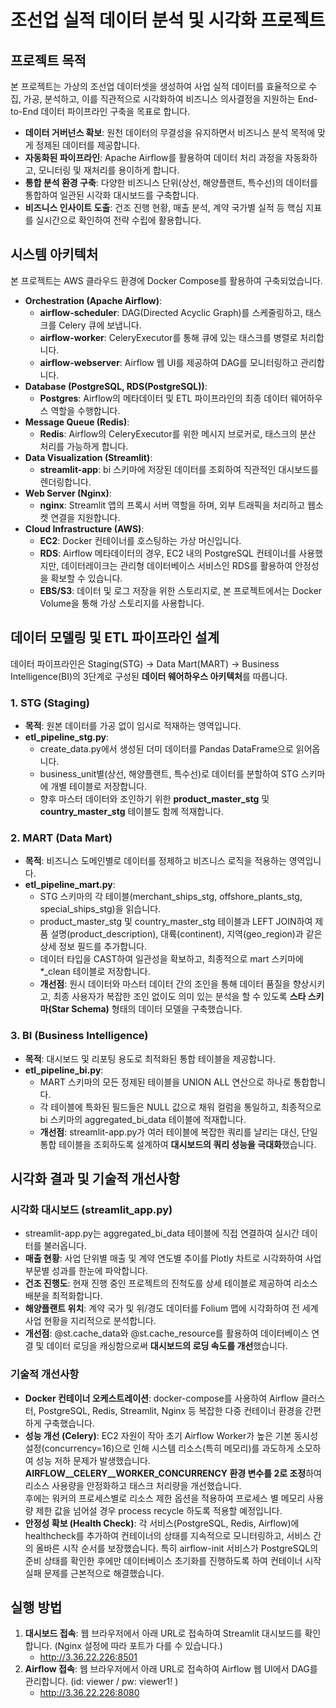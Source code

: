 # **조선업 실적 데이터 분석 및 시각화 프로젝트**

## **프로젝트 목적**

본 프로젝트는 가상의 조선업 데이터셋을 생성하여 사업 실적 데이터를 효율적으로 수집, 가공, 분석하고, 이를 직관적으로 시각화하여 비즈니스 의사결정을 지원하는 End-to-End 데이터 파이프라인 구축을 목표로 합니다.

* **데이터 거버넌스 확보**: 원천 데이터의 무결성을 유지하면서 비즈니스 분석 목적에 맞게 정제된 데이터를 제공합니다.  
* **자동화된 파이프라인**: Apache Airflow를 활용하여 데이터 처리 과정을 자동화하고, 모니터링 및 재처리를 용이하게 합니다.  
* **통합 분석 환경 구축**: 다양한 비즈니스 단위(상선, 해양플랜트, 특수선)의 데이터를 통합하여 일관된 시각화 대시보드를 구축합니다.  
* **비즈니스 인사이트 도출**: 건조 진행 현황, 매출 분석, 계약 국가별 실적 등 핵심 지표를 실시간으로 확인하여 전략 수립에 활용합니다.

## **시스템 아키텍처**

본 프로젝트는 AWS 클라우드 환경에 Docker Compose를 활용하여 구축되었습니다.

* **Orchestration (Apache Airflow)**:  
  * **airflow-scheduler**: DAG(Directed Acyclic Graph)를 스케줄링하고, 태스크를 Celery 큐에 보냅니다.  
  * **airflow-worker**: CeleryExecutor를 통해 큐에 있는 태스크를 병렬로 처리합니다.  
  * **airflow-webserver**: Airflow 웹 UI를 제공하여 DAG를 모니터링하고 관리합니다.  
* **Database (PostgreSQL, RDS(PostgreSQL))**:  
  * **Postgres**: Airflow의 메타데이터 및 ETL 파이프라인의 최종 데이터 웨어하우스 역할을 수행합니다.  
* **Message Queue (Redis)**:  
  * **Redis**: Airflow의 CeleryExecutor를 위한 메시지 브로커로, 태스크의 분산 처리를 가능하게 합니다.  
* **Data Visualization (Streamlit)**:  
  * **streamlit-app**: bi 스키마에 저장된 데이터를 조회하여 직관적인 대시보드를 렌더링합니다.  
* **Web Server (Nginx)**:  
  * **nginx**: Streamlit 앱의 프록시 서버 역할을 하며, 외부 트래픽을 처리하고 웹소켓 연결을 지원합니다.  
* **Cloud Infrastructure (AWS)**:  
  * **EC2**: Docker 컨테이너를 호스팅하는 가상 머신입니다.  
  * **RDS**: Airflow 메타데이터의 경우, EC2 내의 PostgreSQL 컨테이너를 사용했지만, 데이터레이크는 관리형 데이터베이스 서비스인 RDS를 활용하여 안정성을 확보할 수 있습니다.  
  * **EBS/S3**: 데이터 및 로그 저장을 위한 스토리지로, 본 프로젝트에서는 Docker Volume을 통해 가상 스토리지를 사용합니다.

## **데이터 모델링 및 ETL 파이프라인 설계**

데이터 파이프라인은 Staging(STG) → Data Mart(MART) → Business Intelligence(BI)의 3단계로 구성된 **데이터 웨어하우스 아키텍처**를 따릅니다.

### **1\. STG (Staging)**

* **목적**: 원본 데이터를 가공 없이 임시로 적재하는 영역입니다.  
* **etl\_pipeline\_stg.py**:  
  * create\_data.py에서 생성된 더미 데이터를 Pandas DataFrame으로 읽어옵니다.  
  * business\_unit별(상선, 해양플랜트, 특수선)로 데이터를 분할하여 STG 스키마에 개별 테이블로 저장합니다.  
  * 향후 마스터 데이터와 조인하기 위한 **product\_master\_stg** 및 **country\_master\_stg** 테이블도 함께 적재합니다.

### **2\. MART (Data Mart)**

* **목적**: 비즈니스 도메인별로 데이터를 정제하고 비즈니스 로직을 적용하는 영역입니다.  
* **etl\_pipeline\_mart.py**:  
  * STG 스키마의 각 테이블(merchant\_ships\_stg, offshore\_plants\_stg, special\_ships\_stg)을 읽습니다.  
  * product\_master\_stg 및 country\_master\_stg 테이블과 LEFT JOIN하여 제품 설명(product\_description), 대륙(continent), 지역(geo\_region)과 같은 상세 정보 필드를 추가합니다.  
  * 데이터 타입을 CAST하여 일관성을 확보하고, 최종적으로 mart 스키마에 \*\_clean 테이블로 저장합니다.  
  * **개선점**: 원시 데이터와 마스터 데이터 간의 조인을 통해 데이터 품질을 향상시키고, 최종 사용자가 복잡한 조인 없이도 의미 있는 분석을 할 수 있도록 **스타 스키마(Star Schema)** 형태의 데이터 모델을 구축했습니다.

### **3\. BI (Business Intelligence)**

* **목적**: 대시보드 및 리포팅 용도로 최적화된 통합 테이블을 제공합니다.  
* **etl\_pipeline\_bi.py**:  
  * MART 스키마의 모든 정제된 테이블을 UNION ALL 연산으로 하나로 통합합니다.  
  * 각 테이블에 특화된 필드들은 NULL 값으로 채워 컬럼을 통일하고, 최종적으로 bi 스키마의 aggregated\_bi\_data 테이블에 적재합니다.  
  * **개선점**: streamlit-app.py가 여러 테이블에 복잡한 쿼리를 날리는 대신, 단일 통합 테이블을 조회하도록 설계하여 **대시보드의 쿼리 성능을 극대화**했습니다.

## **시각화 결과 및 기술적 개선사항**

### **시각화 대시보드 (streamlit\_app.py)**

* streamlit-app.py는 aggregated\_bi\_data 테이블에 직접 연결하여 실시간 데이터를 불러옵니다.  
* **매출 현황**: 사업 단위별 매출 및 계약 연도별 추이를 Plotly 차트로 시각화하여 사업 부문별 성과를 한눈에 파악합니다.  
* **건조 진행도**: 현재 진행 중인 프로젝트의 진척도를 상세 테이블로 제공하여 리소스 배분을 최적화합니다.  
* **해양플랜트 위치**: 계약 국가 및 위/경도 데이터를 Folium 맵에 시각화하여 전 세계 사업 현황을 지리적으로 분석합니다.  
* **개선점**: @st.cache\_data와 @st.cache\_resource를 활용하여 데이터베이스 연결 및 데이터 로딩을 캐싱함으로써 **대시보드의 로딩 속도를 개선**했습니다.

### **기술적 개선사항**

* **Docker 컨테이너 오케스트레이션**: docker-compose를 사용하여 Airflow 클러스터, PostgreSQL, Redis, Streamlit, Nginx 등 복잡한 다중 컨테이너 환경을 간편하게 구축했습니다.  
* **성능 개선 (Celery)**: EC2 자원이 작아 초기 Airflow Worker가 높은 기본 동시성 설정(concurrency=16)으로 인해 시스템 리소스(특히 메모리)를 과도하게 소모하여 성능 저하 문제가 발생했습니다. **AIRFLOW\_\_CELERY\_\_WORKER\_CONCURRENCY 환경 변수를 2로 조정**하여 리소스 사용량을 안정화하고 태스크 처리량을 개선했습니다.   
  후에는 워커의 프로세스별로 리소스 제한 옵션을 적용하여 프로세스 별 메모리 사용량 제한 값을 넘어설 경우 process recycle 하도록 적용할 예정입니다.
* **안정성 확보 (Health Check)**: 각 서비스(PostgreSQL, Redis, Airflow)에 healthcheck를 추가하여 컨테이너의 상태를 지속적으로 모니터링하고, 서비스 간의 올바른 시작 순서를 보장했습니다. 특히 airflow-init 서비스가 PostgreSQL의 준비 상태를 확인한 후에만 데이터베이스 초기화를 진행하도록 하여 컨테이너 시작 실패 문제를 근본적으로 해결했습니다.

## **실행 방법**

1. **대시보드 접속**: 웹 브라우저에서 아래 URL로 접속하여 Streamlit 대시보드를 확인합니다. (Nginx 설정에 따라 포트가 다를 수 있습니다.)  
   * http://3.36.22.226:8501  
2. **Airflow 접속**: 웹 브라우저에서 아래 URL로 접속하여 Airflow 웹 UI에서 DAG를 관리합니다. (id: viewer / pw: viewer1! )
   * http://3.36.22.226:8080
